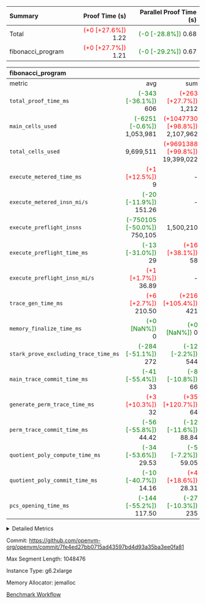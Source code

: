 | Summary | Proof Time (s) | Parallel Proof Time (s) |
|:---|---:|---:|
| Total | <span style='color: red'>(+0 [+27.6%])</span> 1.22 | <span style='color: green'>(-0 [-28.8%])</span> 0.68 |
| fibonacci_program | <span style='color: red'>(+0 [+27.7%])</span> 1.21 | <span style='color: green'>(-0 [-29.2%])</span> 0.67 |


| fibonacci_program |||||
|:---|---:|---:|---:|---:|
|metric|avg|sum|max|min|
| `total_proof_time_ms ` | <span style='color: green'>(-343 [-36.1%])</span> 606 | <span style='color: red'>(+263 [+27.7%])</span> 1,212 | <span style='color: green'>(-277 [-29.2%])</span> 672 | <span style='color: green'>(-409 [-43.1%])</span> 540 |
| `main_cells_used     ` | <span style='color: green'>(-6251 [-0.6%])</span> 1,053,981 | <span style='color: red'>(+1047730 [+98.8%])</span> 2,107,962 | <span style='color: red'>(+7300 [+0.7%])</span> 1,067,532 | <span style='color: green'>(-19802 [-1.9%])</span> 1,040,430 |
| `total_cells_used    ` |  9,699,511 | <span style='color: red'>(+9691388 [+99.8%])</span> 19,399,022 |  9,714,030 | <span style='color: green'>(-22642 [-0.2%])</span> 9,684,992 |
| `execute_metered_time_ms` | <span style='color: red'>(+1 [+12.5%])</span> 9 | -          | -          | -          |
| `execute_metered_insn_mi/s` | <span style='color: green'>(-20 [-11.9%])</span> 151.26 | -          | <span style='color: green'>(-20 [-11.9%])</span> 151.26 | <span style='color: green'>(-20 [-11.9%])</span> 151.26 |
| `execute_preflight_insns` | <span style='color: green'>(-750105 [-50.0%])</span> 750,105 |  1,500,210 | <span style='color: green'>(-627210 [-41.8%])</span> 873,000 | <span style='color: green'>(-873000 [-58.2%])</span> 627,210 |
| `execute_preflight_time_ms` | <span style='color: green'>(-13 [-31.0%])</span> 29 | <span style='color: red'>(+16 [+38.1%])</span> 58 | <span style='color: green'>(-9 [-21.4%])</span> 33 | <span style='color: green'>(-17 [-40.5%])</span> 25 |
| `execute_preflight_insn_mi/s` | <span style='color: red'>(+1 [+1.7%])</span> 36.89 | -          | <span style='color: red'>(+2 [+6.9%])</span> 38.77 | <span style='color: green'>(-1 [-3.5%])</span> 35.01 |
| `trace_gen_time_ms   ` | <span style='color: red'>(+6 [+2.7%])</span> 210.50 | <span style='color: red'>(+216 [+105.4%])</span> 421 | <span style='color: red'>(+10 [+4.9%])</span> 215 | <span style='color: red'>(+1 [+0.5%])</span> 206 |
| `memory_finalize_time_ms` | <span style='color: green'>(+0 [NaN%])</span> 0 | <span style='color: green'>(+0 [NaN%])</span> 0 | <span style='color: green'>(+0 [NaN%])</span> 0 | <span style='color: green'>(+0 [NaN%])</span> 0 |
| `stark_prove_excluding_trace_time_ms` | <span style='color: green'>(-284 [-51.1%])</span> 272 | <span style='color: green'>(-12 [-2.2%])</span> 544 | <span style='color: green'>(-272 [-48.9%])</span> 284 | <span style='color: green'>(-296 [-53.2%])</span> 260 |
| `main_trace_commit_time_ms` | <span style='color: green'>(-41 [-55.4%])</span> 33 | <span style='color: green'>(-8 [-10.8%])</span> 66 | <span style='color: green'>(-39 [-52.7%])</span> 35 | <span style='color: green'>(-43 [-58.1%])</span> 31 |
| `generate_perm_trace_time_ms` | <span style='color: red'>(+3 [+10.3%])</span> 32 | <span style='color: red'>(+35 [+120.7%])</span> 64 | <span style='color: red'>(+7 [+24.1%])</span> 36 | <span style='color: green'>(-1 [-3.4%])</span> 28 |
| `perm_trace_commit_time_ms` | <span style='color: green'>(-56 [-55.8%])</span> 44.42 | <span style='color: green'>(-12 [-11.6%])</span> 88.84 | <span style='color: green'>(-53 [-52.6%])</span> 47.64 | <span style='color: green'>(-59 [-59.0%])</span> 41.20 |
| `quotient_poly_compute_time_ms` | <span style='color: green'>(-34 [-53.6%])</span> 29.53 | <span style='color: green'>(-5 [-7.2%])</span> 59.05 | <span style='color: green'>(-31 [-48.9%])</span> 32.51 | <span style='color: green'>(-37 [-58.3%])</span> 26.54 |
| `quotient_poly_commit_time_ms` | <span style='color: green'>(-10 [-40.7%])</span> 14.16 | <span style='color: red'>(+4 [+18.6%])</span> 28.31 | <span style='color: green'>(-9 [-38.1%])</span> 14.78 | <span style='color: green'>(-10 [-43.3%])</span> 13.53 |
| `pcs_opening_time_ms ` | <span style='color: green'>(-144 [-55.2%])</span> 117.50 | <span style='color: green'>(-27 [-10.3%])</span> 235 | <span style='color: green'>(-137 [-52.3%])</span> 125 | <span style='color: green'>(-152 [-58.0%])</span> 110 |



<details>
<summary>Detailed Metrics</summary>

|  | memory_to_vec_partition_time_ms | keygen_time_ms | app proof_time_ms |
| --- | --- | --- |
|  | 75 | 325 | 1,395 | 

| group | prove_segment_time_ms | memory_to_vec_partition_time_ms | fri.log_blowup | execute_metered_time_ms | execute_metered_insns | execute_metered_insn_mi/s | compute_user_public_values_proof_time_ms |
| --- | --- | --- | --- | --- | --- | --- | --- |
| fibonacci_program | 540 | 67 | 1 | 9 | 1,500,210 | 151.26 | 168 | 

| group | air_name | quotient_deg | interactions | constraints |
| --- | --- | --- | --- | --- |
| fibonacci_program | AccessAdapterAir<16> | 2 | 5 | 12 | 
| fibonacci_program | AccessAdapterAir<2> | 2 | 5 | 12 | 
| fibonacci_program | AccessAdapterAir<32> | 2 | 5 | 12 | 
| fibonacci_program | AccessAdapterAir<4> | 2 | 5 | 12 | 
| fibonacci_program | AccessAdapterAir<8> | 2 | 5 | 12 | 
| fibonacci_program | BitwiseOperationLookupAir<8> | 2 | 2 | 4 | 
| fibonacci_program | MemoryMerkleAir<8> | 2 | 4 | 39 | 
| fibonacci_program | PersistentBoundaryAir<8> | 2 | 3 | 7 | 
| fibonacci_program | PhantomAir | 2 | 3 | 5 | 
| fibonacci_program | Poseidon2PeripheryAir<BabyBearParameters>, 1> | 2 | 1 | 286 | 
| fibonacci_program | ProgramAir | 1 | 1 | 4 | 
| fibonacci_program | RangeTupleCheckerAir<2> | 1 | 1 | 4 | 
| fibonacci_program | Rv32HintStoreAir | 2 | 18 | 28 | 
| fibonacci_program | VariableRangeCheckerAir | 1 | 1 | 4 | 
| fibonacci_program | VmAirWrapper<Rv32BaseAluAdapterAir, BaseAluCoreAir<4, 8> | 2 | 20 | 37 | 
| fibonacci_program | VmAirWrapper<Rv32BaseAluAdapterAir, LessThanCoreAir<4, 8> | 2 | 18 | 40 | 
| fibonacci_program | VmAirWrapper<Rv32BaseAluAdapterAir, ShiftCoreAir<4, 8> | 2 | 24 | 91 | 
| fibonacci_program | VmAirWrapper<Rv32BranchAdapterAir, BranchEqualCoreAir<4> | 2 | 11 | 20 | 
| fibonacci_program | VmAirWrapper<Rv32BranchAdapterAir, BranchLessThanCoreAir<4, 8> | 2 | 13 | 35 | 
| fibonacci_program | VmAirWrapper<Rv32CondRdWriteAdapterAir, Rv32JalLuiCoreAir> | 2 | 10 | 18 | 
| fibonacci_program | VmAirWrapper<Rv32JalrAdapterAir, Rv32JalrCoreAir> | 2 | 16 | 20 | 
| fibonacci_program | VmAirWrapper<Rv32LoadStoreAdapterAir, LoadSignExtendCoreAir<4, 8> | 2 | 18 | 33 | 
| fibonacci_program | VmAirWrapper<Rv32LoadStoreAdapterAir, LoadStoreCoreAir<4> | 2 | 17 | 40 | 
| fibonacci_program | VmAirWrapper<Rv32MultAdapterAir, DivRemCoreAir<4, 8> | 2 | 25 | 84 | 
| fibonacci_program | VmAirWrapper<Rv32MultAdapterAir, MulHCoreAir<4, 8> | 2 | 24 | 31 | 
| fibonacci_program | VmAirWrapper<Rv32MultAdapterAir, MultiplicationCoreAir<4, 8> | 2 | 19 | 19 | 
| fibonacci_program | VmAirWrapper<Rv32RdWriteAdapterAir, Rv32AuipcCoreAir> | 2 | 12 | 14 | 
| fibonacci_program | VmConnectorAir | 2 | 5 | 11 | 

| group | air_name | segment | rows | prep_cols | perm_cols | main_cols | cells |
| --- | --- | --- | --- | --- | --- | --- | --- |
| fibonacci_program | AccessAdapterAir<8> | 0 | 64 |  | 16 | 17 | 2,112 | 
| fibonacci_program | AccessAdapterAir<8> | 1 | 64 |  | 16 | 17 | 2,112 | 
| fibonacci_program | BitwiseOperationLookupAir<8> | 0 | 65,536 | 3 | 8 | 2 | 655,360 | 
| fibonacci_program | BitwiseOperationLookupAir<8> | 1 | 65,536 | 3 | 8 | 2 | 655,360 | 
| fibonacci_program | MemoryMerkleAir<8> | 0 | 256 |  | 16 | 32 | 12,288 | 
| fibonacci_program | MemoryMerkleAir<8> | 1 | 256 |  | 16 | 32 | 12,288 | 
| fibonacci_program | PersistentBoundaryAir<8> | 0 | 64 |  | 12 | 20 | 2,048 | 
| fibonacci_program | PersistentBoundaryAir<8> | 1 | 64 |  | 12 | 20 | 2,048 | 
| fibonacci_program | PhantomAir | 0 | 1 |  | 12 | 6 | 18 | 
| fibonacci_program | Poseidon2PeripheryAir<BabyBearParameters>, 1> | 0 | 256 |  | 8 | 300 | 78,848 | 
| fibonacci_program | Poseidon2PeripheryAir<BabyBearParameters>, 1> | 1 | 256 |  | 8 | 300 | 78,848 | 
| fibonacci_program | ProgramAir | 0 | 8,192 |  | 8 | 10 | 147,456 | 
| fibonacci_program | ProgramAir | 1 | 8,192 |  | 8 | 10 | 147,456 | 
| fibonacci_program | RangeTupleCheckerAir<2> | 0 | 524,288 | 2 | 8 | 1 | 4,718,592 | 
| fibonacci_program | RangeTupleCheckerAir<2> | 1 | 524,288 | 2 | 8 | 1 | 4,718,592 | 
| fibonacci_program | Rv32HintStoreAir | 0 | 4 |  | 44 | 32 | 304 | 
| fibonacci_program | VariableRangeCheckerAir | 0 | 262,144 | 2 | 8 | 1 | 2,359,296 | 
| fibonacci_program | VariableRangeCheckerAir | 1 | 262,144 | 2 | 8 | 1 | 2,359,296 | 
| fibonacci_program | VmAirWrapper<Rv32BaseAluAdapterAir, BaseAluCoreAir<4, 8> | 0 | 524,288 |  | 52 | 36 | 46,137,344 | 
| fibonacci_program | VmAirWrapper<Rv32BaseAluAdapterAir, BaseAluCoreAir<4, 8> | 1 | 524,288 |  | 52 | 36 | 46,137,344 | 
| fibonacci_program | VmAirWrapper<Rv32BaseAluAdapterAir, LessThanCoreAir<4, 8> | 0 | 262,144 |  | 40 | 37 | 20,185,088 | 
| fibonacci_program | VmAirWrapper<Rv32BaseAluAdapterAir, LessThanCoreAir<4, 8> | 1 | 131,072 |  | 40 | 37 | 10,092,544 | 
| fibonacci_program | VmAirWrapper<Rv32BranchAdapterAir, BranchEqualCoreAir<4> | 0 | 131,072 |  | 28 | 26 | 7,077,888 | 
| fibonacci_program | VmAirWrapper<Rv32BranchAdapterAir, BranchEqualCoreAir<4> | 1 | 131,072 |  | 28 | 26 | 7,077,888 | 
| fibonacci_program | VmAirWrapper<Rv32BranchAdapterAir, BranchLessThanCoreAir<4, 8> | 0 | 4 |  | 32 | 32 | 256 | 
| fibonacci_program | VmAirWrapper<Rv32BranchAdapterAir, BranchLessThanCoreAir<4, 8> | 1 | 2 |  | 32 | 32 | 128 | 
| fibonacci_program | VmAirWrapper<Rv32CondRdWriteAdapterAir, Rv32JalLuiCoreAir> | 0 | 65,536 |  | 28 | 18 | 3,014,656 | 
| fibonacci_program | VmAirWrapper<Rv32CondRdWriteAdapterAir, Rv32JalLuiCoreAir> | 1 | 65,536 |  | 28 | 18 | 3,014,656 | 
| fibonacci_program | VmAirWrapper<Rv32JalrAdapterAir, Rv32JalrCoreAir> | 0 | 4 |  | 36 | 28 | 256 | 
| fibonacci_program | VmAirWrapper<Rv32JalrAdapterAir, Rv32JalrCoreAir> | 1 | 16 |  | 36 | 28 | 1,024 | 
| fibonacci_program | VmAirWrapper<Rv32LoadStoreAdapterAir, LoadStoreCoreAir<4> | 0 | 32 |  | 52 | 41 | 2,976 | 
| fibonacci_program | VmAirWrapper<Rv32LoadStoreAdapterAir, LoadStoreCoreAir<4> | 1 | 64 |  | 52 | 41 | 5,952 | 
| fibonacci_program | VmAirWrapper<Rv32RdWriteAdapterAir, Rv32AuipcCoreAir> | 0 | 8 |  | 28 | 20 | 384 | 
| fibonacci_program | VmAirWrapper<Rv32RdWriteAdapterAir, Rv32AuipcCoreAir> | 1 | 4 |  | 28 | 20 | 192 | 
| fibonacci_program | VmConnectorAir | 0 | 2 | 1 | 16 | 5 | 42 | 
| fibonacci_program | VmConnectorAir | 1 | 2 | 1 | 16 | 5 | 42 | 

| group | segment | trace_gen_time_ms | total_proof_time_ms | total_cells_used | total_cells | system_trace_gen_time_ms | stark_prove_excluding_trace_time_ms | single_trace_gen_time_ms | quotient_poly_compute_time_ms | quotient_poly_commit_time_ms | query phase_time_ms | perm_trace_commit_time_ms | pcs_opening_time_ms | partially_prove_time_ms | open_time_ms | memory_finalize_time_ms | main_trace_commit_time_ms | main_cells_used | generate_perm_trace_time_ms | execute_preflight_time_ms | execute_preflight_insns | execute_preflight_insn_mi/s | evaluate matrix_time_ms | eval_and_commit_quotient_time_ms | build fri inputs_time_ms | OpeningProverGpu::open_time_ms |
| --- | --- | --- | --- | --- | --- | --- | --- | --- | --- | --- | --- | --- | --- | --- | --- | --- | --- | --- | --- | --- | --- | --- | --- | --- | --- | --- |
| fibonacci_program | 0 | 215 | 672 | 9,684,992 | 84,395,212 | 215 | 284 | 0 | 32.51 | 14.78 | 4 | 47.64 | 125 | 76 | 125 | 0 | 35 | 1,040,430 | 28 | 25 | 873,000 | 35.01 | 13 | 47 | 1 | 125 | 
| fibonacci_program | 1 | 206 | 540 | 9,714,030 | 74,305,770 | 206 | 260 | 1 | 26.54 | 13.53 | 4 | 41.20 | 110 | 77 | 110 | 0 | 31 | 1,067,532 | 36 | 33 | 627,210 | 38.77 | 10 | 40 | 1 | 110 | 

| group | segment | trace_height_constraint | weighted_sum | threshold |
| --- | --- | --- | --- | --- |
| fibonacci_program | 0 | 0 | 1,966,190 | 2,013,265,921 | 
| fibonacci_program | 0 | 1 | 5,374,472 | 2,013,265,921 | 
| fibonacci_program | 0 | 2 | 983,095 | 2,013,265,921 | 
| fibonacci_program | 0 | 3 | 5,374,428 | 2,013,265,921 | 
| fibonacci_program | 0 | 4 | 832 | 2,013,265,921 | 
| fibonacci_program | 0 | 5 | 320 | 2,013,265,921 | 
| fibonacci_program | 0 | 6 | 3,604,544 | 2,013,265,921 | 
| fibonacci_program | 0 | 7 |  | 2,013,265,921 | 
| fibonacci_program | 0 | 8 | 18,229,833 | 2,013,265,921 | 
| fibonacci_program | 1 | 0 | 1,704,112 | 2,013,265,921 | 
| fibonacci_program | 1 | 1 | 4,588,240 | 2,013,265,921 | 
| fibonacci_program | 1 | 2 | 852,056 | 2,013,265,921 | 
| fibonacci_program | 1 | 3 | 4,588,308 | 2,013,265,921 | 
| fibonacci_program | 1 | 4 | 832 | 2,013,265,921 | 
| fibonacci_program | 1 | 5 | 320 | 2,013,265,921 | 
| fibonacci_program | 1 | 6 | 3,211,304 | 2,013,265,921 | 
| fibonacci_program | 1 | 7 |  | 2,013,265,921 | 
| fibonacci_program | 1 | 8 | 15,871,124 | 2,013,265,921 | 

</details>


Commit: https://github.com/openvm-org/openvm/commit/7fe4ed27bb0715ad43597bd4d93a35ba3ee0fa81

Max Segment Length: 1048476

Instance Type: g6.2xlarge

Memory Allocator: jemalloc

[Benchmark Workflow](https://github.com/openvm-org/openvm/actions/runs/17774136682)
